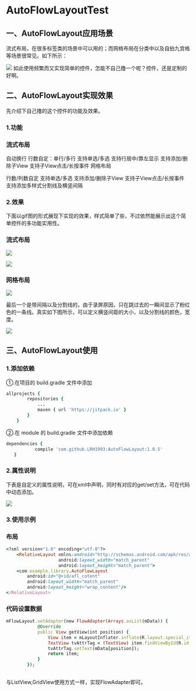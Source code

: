 # AutoFlowLayoutTest

## 一、AutoFlowLayout应用场景

流式布局，在很多标签类的场景中可以用的；而网格布局在分类中以及自拍九宫格等场景很常见。如下所示：

![](https://camo.githubusercontent.com/3f50a7cf83e34a94cf22cc3a47c58c93ab2dc135/687474703a2f2f75706c6f61642d696d616765732e6a69616e7368752e696f2f75706c6f61645f696d616765732f333938353536332d386337633534303166323630323731382e6a70673f696d6167654d6f6772322f6175746f2d6f7269656e742f7374726970253743696d61676556696577322f322f772f31323430)
如此使用频繁而又实现简单的控件，怎能不自己撸一个呢？控件，还是定制的好啊。

## 二、AutoFlowLayout实现效果

先介绍下自己撸的这个控件的功能及效果。

### 1.功能

### 流式布局

自动换行
行数自定：单行/多行
支持单选/多选
支持行居中/靠左显示
支持添加/删除子View
支持子View点击/长按事件
网格布局

行数/列数自定
支持单选/多选
支持添加/删除子View
支持子View点击/长按事件
支持添加多样式分割线及横竖间隔

### 2.效果

下面以gif图的形式展现下实现的效果，样式简单了些，不过依然能展示出这个简单控件的多功能实用性。

### 流式布局

![](https://camo.githubusercontent.com/b098afc31be9101862c32005de1b2a0964e4be50/687474703a2f2f75706c6f61642d696d616765732e6a69616e7368752e696f2f75706c6f61645f696d616765732f333938353536332d613064306431396464623737613964662e6769663f696d6167654d6f6772322f6175746f2d6f7269656e742f7374726970)

![](https://camo.githubusercontent.com/0fbed368575d6b25dd84175a2dd93102a73e4ddd/687474703a2f2f75706c6f61642d696d616765732e6a69616e7368752e696f2f75706c6f61645f696d616765732f333938353536332d653361653761653538343233633337332e6769663f696d6167654d6f6772322f6175746f2d6f7269656e742f7374726970)

### 网格布局

![](https://camo.githubusercontent.com/597e8b1ed16354fa84445987955d13188a2bd716/687474703a2f2f75706c6f61642d696d616765732e6a69616e7368752e696f2f75706c6f61645f696d616765732f333938353536332d333732336261386136623063313131342e6769663f696d6167654d6f6772322f6175746f2d6f7269656e742f7374726970)

最后一个是带间隔以及分割线的，由于录屏原因，只在跳过去的一瞬间显示了粉红色的一条线。真实如下图所示，可以定义横竖间距的大小，以及分割线的颜色，宽度。

![](https://camo.githubusercontent.com/2d428706adca762c9ddfaa8c18f545a2805126f7/687474703a2f2f75706c6f61642d696d616765732e6a69616e7368752e696f2f75706c6f61645f696d616765732f333938353536332d626131653834376634633033396633632e6a70673f696d6167654d6f6772322f6175746f2d6f7269656e742f7374726970253743696d61676556696577322f322f772f31323430)

## 三、AutoFlowLayout使用

### 1.添加依赖

①.在项目的 build.gradle 文件中添加

```ruby
allprojects {
		repositories {
			...
			maven { url 'https://jitpack.io' }
		}
	}
 ```
 
 ②.在 module 的 build.gradle 文件中添加依赖
 
 ```ruby
 dependencies {
	        compile 'com.github.LRH1993:AutoFlowLayout:1.0.5'
	}
 ```
 
 ### 2.属性说明

下表是自定义的属性说明，可在xml中声明，同时有对应的get/set方法，可在代码中动态添加。

![](https://camo.githubusercontent.com/ffd5ef67c6365b5567cb3167a4dbce4a73947b37/687474703a2f2f75706c6f61642d696d616765732e6a69616e7368752e696f2f75706c6f61645f696d616765732f333938353536332d396363323538666238333633616633392e706e673f696d6167654d6f6772322f6175746f2d6f7269656e742f7374726970253743696d61676556696577322f322f772f31323430)

### 3.使用示例

### 布局

```ruby
<?xml version="1.0" encoding="utf-8"?>
    <RelativeLayout xmlns:android="http://schemas.android.com/apk/res/android"
                    android:layout_width="match_parent"
                    android:layout_height="match_parent">
    <com.example.library.AutoFlowLayout
        android:id="@+id/afl_cotent"
        android:layout_width="match_parent"
        android:layout_height="wrap_content"/>
</RelativeLayout>
```
### 代码设置数据

```ruby
mFlowLayout.setAdapter(new FlowAdapter(Arrays.asList(mData)) {
            @Override
            public View getView(int position) {
                View item = mLayoutInflater.inflate(R.layout.special_item, null);
                TextView tvAttrTag = (TextView) item.findViewById(R.id.tv_attr_tag);
                tvAttrTag.setText(mData[position]);
                return item;
            }
        });
 
```
与ListView,GridView使用方式一样，实现FlowAdapter即可。





